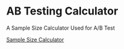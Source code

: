# AB Testing Calculator
A Sample Size Calculator Used for A/B Test

[Sample Size Calculator](https://carol-cheng-98.shinyapps.io/ABTest/)
